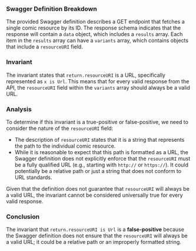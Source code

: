 ### Swagger Definition Breakdown
The provided Swagger definition describes a GET endpoint that fetches a single comic resource by its ID. The response schema indicates that the response will contain a `data` object, which includes a `results` array. Each item in the `results` array can have a `variants` array, which contains objects that include a `resourceURI` field.

### Invariant
The invariant states that `return.resourceURI` is a URL, specifically represented as `x is Url`. This means that for every valid response from the API, the `resourceURI` field within the `variants` array should always be a valid URL.

### Analysis
To determine if this invariant is a true-positive or false-positive, we need to consider the nature of the `resourceURI` field:
- The description of `resourceURI` states that it is a string that represents the path to the individual comic resource. 
- While it is reasonable to expect that this path is formatted as a URL, the Swagger definition does not explicitly enforce that the `resourceURI` must be a fully qualified URL (e.g., starting with `http://` or `https://`). It could potentially be a relative path or just a string that does not conform to URL standards.

Given that the definition does not guarantee that `resourceURI` will always be a valid URL, the invariant cannot be considered universally true for every valid response.

### Conclusion
The invariant that `return.resourceURI is Url` is a **false-positive** because the Swagger definition does not ensure that the `resourceURI` will always be a valid URL; it could be a relative path or an improperly formatted string.
